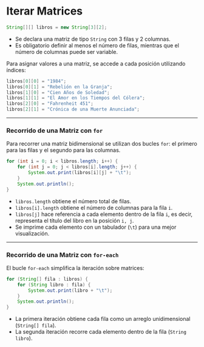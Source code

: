 # Iterar Matrices

```java
String[][] libros = new String[3][2];
```

- Se declara una matriz de tipo `String` con 3 filas y 2 columnas.
- Es obligatorio definir al menos el número de filas, mientras que el número de columnas puede ser variable.

Para asignar valores a una matriz, se accede a cada posición utilizando índices:

```java
libros[0][0] = "1984";
libros[0][1] = "Rebelión en la Granja";
libros[1][0] = "Cien Años de Soledad";
libros[1][1] = "El Amor en los Tiempos del Cólera";
libros[2][0] = "Fahrenheit 451";
libros[2][1] = "Crónica de una Muerte Anunciada";
```

---
### Recorrido de una Matriz con `for`
Para recorrer una matriz bidimensional se utilizan dos bucles `for`: el primero para las filas y el segundo para las columnas.

```java
for (int i = 0; i < libros.length; i++) {
    for (int j = 0; j < libros[i].length; j++) {
        System.out.print(libros[i][j] + "\t");
    }
    System.out.println();
}
```

- `libros.length` obtiene el número total de filas.
- `libros[i].length` obtiene el número de columnas para la fila `i`.
- `libros[j]` hace referencia a cada elemento dentro de la fila `i`, es decir, representa el título del libro en la posición `i, j`.
- Se imprime cada elemento con un tabulador (`\t`) para una mejor visualización.

---
### Recorrido de una Matriz con `for-each`
El bucle `for-each` simplifica la iteración sobre matrices:

```java
for (String[] fila : libros) {
    for (String libro : fila) {
        System.out.print(libro + "\t");
    }
    System.out.println();
}
```

- La primera iteración obtiene cada fila como un arreglo unidimensional (`String[] fila`).
- La segunda iteración recorre cada elemento dentro de la fila (`String libro`).
